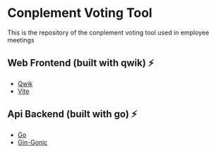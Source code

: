 # Conplement Voting Tool
This is the repository of the conplement voting tool used in employee meetings

## Web Frontend (built with qwik) ⚡️

- [Qwik](https://qwik.builder.io/)
- [Vite](https://vitejs.dev/)

## Api Backend (built with go) ⚡️
- [Go](https://go.dev/)
- [Gin-Gonic](https://github.com/gin-gonic/gin)